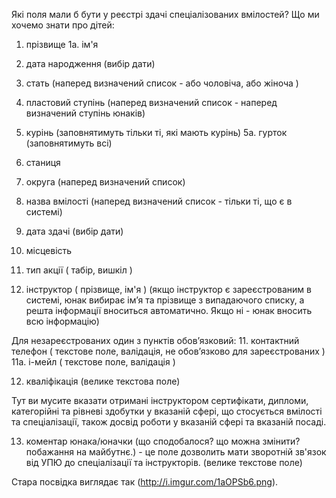 Які поля мали б бути у реєстрі здачі спеціалізованих вмілостей? Що ми хочемо знати про дітей:

1. прізвище
1а. ім'я
2. дата народження (вибір дати)
3. стать (наперед визначений список - або чоловіча, або жіноча )
4. пластовий ступінь (наперед визначений список - наперед визначений ступінь юнаків)
5. курінь (заповнятимуть тільки ті, які мають курінь)
5а. гурток (заповнятимуть всі)
6. станиця
7. округа (наперед визначений список)

8. назва вмілості (наперед визначений список - тільки ті, що є в системі)
9. дата здачі (вибір дати)
11. місцевість
12. тип акції ( табір, вишкіл )

10. інструктор ( прізвище, ім'я ) (якщо інструктор є зареєстрованим в системі, юнак вибирає ім’я та прізвище з випадаючого списку, а решта інформації вноситься автоматично. Якщо ні - юнак вносить всю інформацію)

Для незареєстрованих один з пунктів обов’язковий:
11. контактний телефон ( текстове поле, валідація, не обов’язково для зареєстрованих )
11а. і-мейл ( текстове поле, валідація )

12. кваліфікація (велике текстова поле) 

Тут ви мусите вказати отримані інструктором сертифікати, дипломи, категорійні та рівневі здобутки у вказаній сфері, що стосується вмілості та спеціалізації, також досвід роботи у вказаній сфері та вказаній посаді.

13. коментар юнака/юначки (що сподобалося? що можна змінити? побажання на майбутнє.) - це поле дозволить мати зворотній зв'язок від УПЮ до спеціалізації та інструкторів. (велике текстове поле)


Стара посвідка виглядає так (http://i.imgur.com/1aOPSb6.png).
